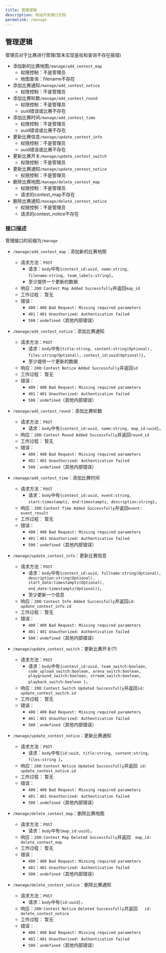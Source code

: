 ```yaml
---
title: 管理逻辑
description: 网站开发接口文档
permalink: /manage
---
```


## 管理逻辑

管理员对于比赛进行管理(暂未实现鉴权和查询不存在报错)

- 添加新的比赛地图`/manage/add_contest_map`
  - 权限控制：不是管理员
  - 地图查询：filename不存在
- 添加比赛通知`/manage/add_contest_notice`
  - 权限控制：不是管理员
- 添加比赛轮数`/manage/add_contest_round`
  - 权限控制：不是管理员
  - uuid错误或比赛不存在
- 添加比赛时间`/manage/add_contest_time`
  - 权限控制：不是管理员
  - uuid错误或比赛不存在
- 更新比赛信息`/manage/update_contest_info`
  - 权限控制：不是管理员
  - uuid错误或比赛不存在
- 更新比赛开关`/manage/update_contest_switch`
  - 权限控制：不是管理员
- 更新比赛通知`/manage/update_contest_notice`
  - 权限控制：不是管理员
- 删除比赛地图`/manage/delete_contest_map`
  - 权限控制：不是管理员
  - 请求的contest_map不存在
- 删除比赛通知`/manage/delete_contest_notice`
  - 权限控制：不是管理员
  - 请求的contest_notice不存在

### 接口描述

管理接口的前缀为`/manage`

- `/manage/add_contest_map`：添加新的比赛地图

  - 请求方法：`POST`
    - 请求：`body`中有`{contest_id:uuid, name:string, filename:string, team_labels:string}`，
    - 至少提供一个更新的数据
  - 响应：`200`: `Contest Map Added Successfully`并返回`map_id`
  - 工作过程：
    暂无
  - 错误：
    - `400`：`400 Bad Request: Missing required parameters`
    - `401`：`401 Unauthorized: Authentication failed`
    - `500`：`undefined`（其他内部错误）

- `/manage/add_contest_notice`：添加比赛通知

  - 请求方法：`POST`
    - 请求：`body`中有`{title:string, content:string(Optional), files:string(Optional), contest_id:uuid(Optional)}`，
    - 至少提供一个更新的数据
  - 响应：`200`: `Contest Notice Added Successfully`并返回`id`
  - 工作过程：
    暂无
  - 错误：
    - `400`：`400 Bad Request: Missing required parameters`
    - `401`：`401 Unauthorized: Authentication failed`
    - `500`：`undefined`（其他内部错误）

- `/manage/add_contest_round`：添加比赛轮数

  - 请求方法：`POST`
    - 请求：`body`中有`{contest_id:uuid, name:string, map_id:uuid}`，
  - 响应：`200`: `Contest Round Added Successfully`并返回`round_id`
  - 工作过程：
    暂无
  - 错误：
    - `400`：`400 Bad Request: Missing required parameters`
    - `401`：`401 Unauthorized: Authentication failed`
    - `500`：`undefined`（其他内部错误）

- `/manage/add_contest_time`：添加比赛时间

  - 请求方法：`POST`
    - 请求：`body`中有`{contest_id:uuid, event:string, start:timestamptz, end:timestamptz, description:string}`，
  - 响应：`200`: `Contest Time Added Successfully`并返回`event: event_result`
  - 工作过程：
    暂无
  - 错误：
    - `400`：`400 Bad Request: Missing required parameters`
    - `401`：`401 Unauthorized: Authentication failed`
    - `500`：`undefined`（其他内部错误）

- `/manage/update_contest_info`：更新比赛信息

  - 请求方法：`POST`
    - 请求：`body`中有`{contest_id:uuid, fullname:string(Optional), description:string(Optional), start_date:timestamptz(Optional), end_date:timestamptz(Optional)}`，
    - 至少更新一个信息
  - 响应：`200`: `Contest Info Added Successfully`并返回`id: update_contest_info.id`
  - 工作过程：
    暂无
  - 错误：
    - `400`：`400 Bad Request: Missing required parameters`
    - `401`：`401 Unauthorized: Authentication failed`
    - `500`：`undefined`（其他内部错误）

- `/manage/update_contest_switch`：更新比赛开关(?)

  - 请求方法：`POST`
    - 请求：`body`中有`{contest_id:uuid, team_switch:boolean, code_upload_switch:boolean, arena_switch:boolean, playground_switch:boolean, stream_switch:boolean, playback_switch:boolean }`，
  - 响应：`200`: `Contest Switch Updated Successfully`并返回`id: update_contest_switch.id`
  - 工作过程：
    暂无
  - 错误：
    - `400`：`400 Bad Request: Missing required parameters`
    - `401`：`401 Unauthorized: Authentication failed`
    - `500`：`undefined`（其他内部错误）

- `/manage/update_contest_notice`：更新比赛通知

  - 请求方法：`POST`
    - 请求：`body`中有`{id:uuid, title:string, content:string, files:string }`，
  - 响应：`200`: `Contest Notice Updated Successfully`并返回` id: update_contest_notice.id`
  - 工作过程：
    暂无
  - 错误：
    - `400`：`400 Bad Request: Missing required parameters`
    - `401`：`401 Unauthorized: Authentication failed`
    - `500`：`undefined`（其他内部错误）

- `/manage/delete_contest_map`：删除比赛地图

  - 请求方法：`POST`
    - 请求：`body`中有`{map_id:uuid}`，
  - 响应：`200`: `Contest Map Deleted Successfully`并返回`  map_id: delete_contest_map`
  - 工作过程：
    暂无
  - 错误：
    - `400`：`400 Bad Request: Missing required parameters`
    - `401`：`401 Unauthorized: Authentication failed`
    - `500`：`undefined`（其他内部错误）

- `/manage/delete_contest_notice`：删除比赛通知
  - 请求方法：`POST`
    - 请求：`body`中有`{id:uuid}`，
  - 响应：`200`: `Contest Notice Deleted Successfully`并返回`   id: delete_contest_notice`
  - 工作过程：
    暂无
  - 错误：
    - `400`：`400 Bad Request: Missing required parameters`
    - `401`：`401 Unauthorized: Authentication failed`
    - `500`：`undefined`（其他内部错误）
